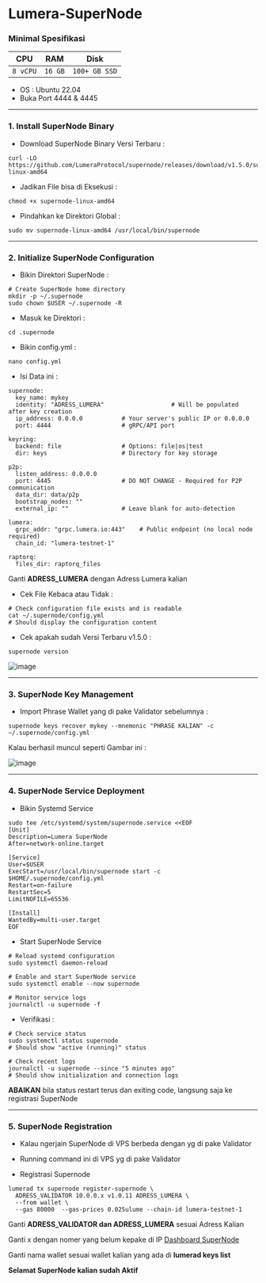 # Lumera-SuperNode

### Minimal Spesifikasi
| CPU       | RAM         | Disk         |
|-----------|-------------|--------------|
| `8 vCPU` | `16 GB` | `100+ GB SSD` |
- OS : Ubuntu 22.04
- Buka Port 4444 & 4445
---

### 1. Install SuperNode Binary
- Download SuperNode Binary Versi Terbaru :
```
curl -LO https://github.com/LumeraProtocol/supernode/releases/download/v1.5.0/supernode-linux-amd64
```
- Jadikan File bisa di Eksekusi :
```
chmod +x supernode-linux-amd64
```
- Pindahkan ke Direktori Global :
```
sudo mv supernode-linux-amd64 /usr/local/bin/supernode
```
---
### 2. Initialize SuperNode Configuration
- Bikin Direktori SuperNode :
```
# Create SuperNode home directory
mkdir -p ~/.supernode
sudo chown $USER ~/.supernode -R
```
- Masuk ke Direktori :
```
cd .supernode
```
- Bikin config.yml :
```
nano config.yml
```
- Isi Data ini :
```
supernode:
  key_name: mykey
  identity: "ADRESS_LUMERA"                   # Will be populated after key creation
  ip_address: 0.0.0.0           # Your server's public IP or 0.0.0.0
  port: 4444                    # gRPC/API port

keyring:
  backend: file                 # Options: file|os|test
  dir: keys                     # Directory for key storage

p2p:
  listen_address: 0.0.0.0
  port: 4445                    # DO NOT CHANGE - Required for P2P communication
  data_dir: data/p2p
  bootstrap_nodes: ""
  external_ip: ""               # Leave blank for auto-detection

lumera:
  grpc_addr: "grpc.lumera.io:443"    # Public endpoint (no local node required)
  chain_id: "lumera-testnet-1"

raptorq:
  files_dir: raptorq_files
```
Ganti **ADRESS_LUMERA** dengan Adress Lumera kalian

- Cek File Kebaca atau Tidak :
```
# Check configuration file exists and is readable
cat ~/.supernode/config.yml
# Should display the configuration content
```
- Cek apakah sudah Versi Terbaru v1.5.0 :
```
supernode version
```
![image](https://github.com/user-attachments/assets/4544af40-eca2-4ec7-ab3c-56b893f4ad1e)

---

### 3. SuperNode Key Management
- Import Phrase Wallet yang di pake Validator sebelumnya :
```
supernode keys recover mykey --mnemonic "PHRASE KALIAN" -c ~/.supernode/config.yml
```
Kalau berhasil muncul seperti Gambar ini :

![image](https://github.com/user-attachments/assets/1c7cce44-1cdd-4abc-b0cc-b1453632dfd3)

---

### 4. SuperNode Service Deployment
- Bikin Systemd Service
```
sudo tee /etc/systemd/system/supernode.service <<EOF
[Unit]
Description=Lumera SuperNode
After=network-online.target

[Service]
User=$USER
ExecStart=/usr/local/bin/supernode start -c $HOME/.supernode/config.yml
Restart=on-failure
RestartSec=5
LimitNOFILE=65536

[Install]
WantedBy=multi-user.target
EOF
```
- Start SuperNode Service
```
# Reload systemd configuration
sudo systemctl daemon-reload

# Enable and start SuperNode service
sudo systemctl enable --now supernode

# Monitor service logs
journalctl -u supernode -f
```
- Verifikasi :
```
# Check service status
sudo systemctl status supernode
# Should show "active (running)" status

# Check recent logs
journalctl -u supernode --since "5 minutes ago"
# Should show initialization and connection logs
```
**ABAIKAN** bila status restart terus dan exiting code, langsung saja ke registrasi SuperNode

---

### 5. SuperNode Registration
- Kalau ngerjain SuperNode di VPS berbeda dengan yg di pake Validator
- Running command ini di VPS yg di pake Validator

- Registrasi Supernode
```
lumerad tx supernode register-supernode \
  ADRESS_VALIDATOR 10.0.0.x v1.0.11 ADRESS_LUMERA \
  --from wallet \
  --gas 80000  --gas-prices 0.025ulume --chain-id lumera-testnet-1
```
Ganti **ADRESS_VALIDATOR dan ADRESS_LUMERA** sesuai Adress Kalian

Ganti x dengan nomer yang belum kepake di IP [Dashboard SuperNode](https://portal.testnet.lumera.io/lumera-testnet-1/supernodes)

Ganti nama wallet sesuai wallet kalian yang ada di **lumerad keys list**

**Selamat SuperNode kalian sudah Aktif**
